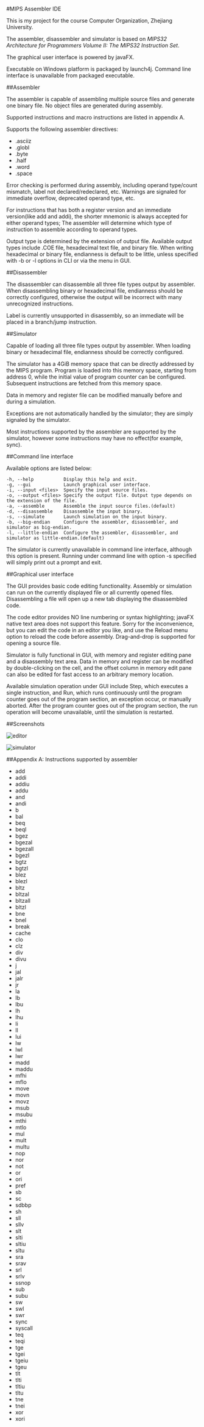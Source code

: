 #MIPS Assembler IDE

This is my project for the course Computer Organization, Zhejiang University.

The assembler, disassembler and simulator is based on *MIPS32 Architecture for Programmers Volume II: The MIPS32 Instruction Set*.

The graphical user interface is powered by javaFX.

Executable on Windows platform is packaged by launch4j. Command line interface is unavailable from packaged executable.

##Assembler

The assembler is capable of assembling multiple source files and generate one binary file. No object files are generated during assembly.

Supported instructions and macro instructions are listed in appendix A.

Supports the following assembler directives:

* .asciiz
* .globl
* .byte
* .half
* .word
* .space

Error checking is performed during assembly, including operand type/count mismatch, label not declared/redeclared, etc. Warnings are signaled for immediate overflow, deprecated operand type, etc.

For instructions that has both a register version and an immediate version(like add and addi), the shorter mnemonic is always accepted for either operand types; The assembler will determine which type of instruction to assemble according to operand types.

Output type is determined by the extension of output file. Available output types include .COE file, hexadecimal text file, and binary file. When writing hexadecimal or binary file, endianness is default to be little, unless specified with -b or -l options in CLI or via the menu in GUI.

##Disassembler

The disassembler can disassemble all three file types output by assembler. When disassembling binary or hexadecimal file, endianness should be correctly configured, otherwise the output will be incorrect with many unrecognized instructions.

Label is currently unsupported in disassembly, so an immediate will be placed in a branch/jump instruction.

##Simulator

Capable of loading all three file types output by assembler. When loading binary or hexadecimal file, endianness should be correctly configured.

The simulator has a 4GiB memory space that can be directly addressed by the MIPS program. Program is loaded into this memory space, starting from address 0, while the initial value of program counter can be configured. Subsequent instructions are fetched from this memory space.

Data in memory and register file can be modified manually before and during a simulation.

Exceptions are not automatically handled by the simulator; they are simply signaled by the simulator.

Most instructions supported by the assembler are supported by the simulator, however some instructions may have no effect(for example, sync).

##Command line interface

Available options are listed below:

```
-h, --help           Display this help and exit.
-g, --gui            Launch graphical user interface.
-i, --input <files>  Specify the input source files.
-o, --output <files> Specify the output file. Output type depends on the extension of the file.
-a, --assemble       Assemble the input source files.(default)
-d, --disassemble    Disassemble the input binary.
-s, --simulate       Launch simulation on the input binary.
-b, --big-endian     Configure the assembler, disassembler, and simulator as big-endian.
-l, --little-endian  Configure the assembler, disassembler, and simulator as little-endian.(default)
```

The simulator is currently unavailable in command line interface, although this option is present. Running under command line with option -s specified will simply print out a prompt and exit.

##Graphical user interface

The GUI provides basic code editing functionality. Assembly or simulation can run on the currently displayed file or all currently opened files. Disassembling a file will open up a new tab displaying the disassembled code.

The code editor provides NO line numbering or syntax highlighting; javaFX native text area does not support this feature. Sorry for the inconvenience, but you can edit the code in an editor you like, and use the Reload menu option to reload the code before assembly. Drag-and-drop is supported for opening a source file.

Simulator is fully functional in GUI, with memory and register editing pane and a disassembly text area. Data in memory and register can be modified by double-clicking on the cell, and the offset column in memory edit pane can also be edited for fast access to an arbitrary memory location. 

Available simulation operation under GUI include Step, which executes a single instruction, and Run, which runs continuously until the program counter goes out of the program section, an exception occur, or manually aborted. After the program counter goes out of the program section, the run operation will become unavailable, until the simulation is restarted.

##Screenshots

![editor](screenshots/editor.png)

![simulator](screenshots/simulator.png)

##Appendix A: Instructions supported by assembler

* add
* addi
* addiu
* addu
* and
* andi
* b
* bal
* beq
* beql
* bgez
* bgezal
* bgezall
* bgezl
* bgtz
* bgtzl
* blez
* blezl
* bltz
* bltzal
* bltzall
* bltzl
* bne
* bnel
* break
* cache
* clo
* clz
* div
* divu
* j
* jal
* jalr
* jr
* la
* lb
* lbu
* lh
* lhu
* li
* ll
* lui
* lw
* lwl
* lwr
* madd
* maddu
* mfhi
* mflo
* move
* movn
* movz
* msub
* msubu
* mthi
* mtlo
* mul
* mult
* multu
* nop
* nor
* not
* or
* ori
* pref
* sb
* sc
* sdbbp
* sh
* sll
* sllv
* slt
* slti
* sltiu
* sltu
* sra
* srav
* srl
* srlv
* ssnop
* sub
* subu
* sw
* swl
* swr
* sync
* syscall
* teq
* teqi
* tge
* tgei
* tgeiu
* tgeu
* tlt
* tlti
* tltiu
* tltu
* tne
* tnei
* xor
* xori